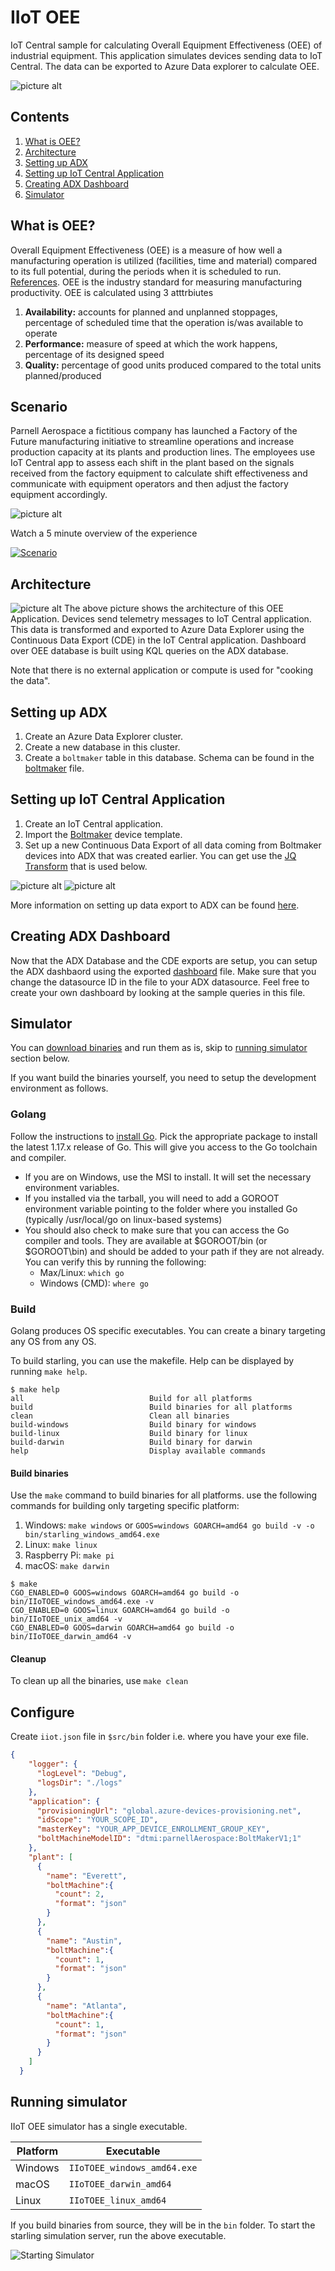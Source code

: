 # IIoT OEE
IoT Central sample for calculating Overall Equipment Effectiveness (OEE) of industrial equipment. This application simulates devices sending data to IoT Central. The data can be exported to Azure Data explorer to calculate OEE.

![picture alt](images/Dashboard.png "OEE Dashboard")

## Contents ##

1. [What is OEE?](https://github.com/iot-for-all/iiot-oee#what-is-oee)
2. [Architecture](https://github.com/iot-for-all/iiot-oee#scenario)
3. [Setting up ADX](https://github.com/iot-for-all/iiot-oee#setting-up-adx)
4. [Setting up IoT Central Application](https://github.com/iot-for-all/iiot-oee#setting-up-iot-central-application)
5. [Creating ADX Dashboard](https://github.com/iot-for-all/iiot-oee#creating-adx-dashboard)
6. [Simulator](https://github.com/iot-for-all/iiot-oee#simulator)


## What is OEE? ##
Overall Equipment Effectiveness (OEE) is a measure of how well a manufacturing operation is utilized (facilities, time and material) compared to its full potential, during the periods when it is scheduled to run. [References](https://en.wikipedia.org/wiki/Overall_equipment_effectiveness). OEE is the industry standard for measuring manufacturing productivity. OEE is calculated using 3 atttrbiutes
1. **Availability:** accounts for planned and unplanned stoppages, percentage of scheduled time that the operation is/was available to operate
2. **Performance:** measure of speed at which the work happens, percentage of its designed speed
3. **Quality:** percentage of good units produced compared to the total units planned/produced

## Scenario ##
Parnell Aerospace a fictitious company has launched a Factory of the Future manufacturing initiative to streamline operations and increase production capacity at its plants and production lines. The employees use IoT Central app to assess each shift in the plant based on the signals received from the factory equipment to calculate shift effectiveness and communicate with equipment operators and then adjust the factory equipment accordingly. 

![picture alt](images/parnell.png "Plants and Production Lines")

Watch a 5 minute overview of the experience

[![Scenario](/images/videoimage.png)](https://youtu.be/VGrARGdHlyo)

## Architecture ##

![picture alt](images/oeearch.png "OEE Application Architecture")
The above picture shows the architecture of this OEE Application. Devices send telemetry messages to IoT Central application. This data is transformed and exported to Azure Data Explorer using the Continuous Data Export (CDE) in the IoT Central application. Dashboard over OEE database is built using KQL queries on the ADX database. 

Note that there is no external application or compute is used for "cooking the data".

## Setting up ADX ##
1. Create an Azure Data Explorer cluster.
2. Create a new database in this cluster.
3. Create a `boltmaker` table in this database. Schema can be found in the [boltmaker](setup/ADXDatabase.kql) file.

## Setting up IoT Central Application ##
1. Create an IoT Central application.
2. Import the [Boltmaker](setup/BoltMaker.json) device template.
3. Set up a new Continuous Data Export of all data coming from Boltmaker devices into ADX that was created earlier. You can get use the [JQ Transform](setup/CDETransform.jq) that is used below.

![picture alt](images/CDE1.png "CDE Setup1")
![picture alt](images/CDE2.png "CDE Setup2")

More information on setting up data export to ADX can be found [here](https://docs.microsoft.com/en-us/azure/iot-central/core/howto-export-data?tabs=data-explorer%2Cjavascript%2Cservice-principal).

## Creating ADX Dashboard ##
Now that the ADX Database and the CDE exports are setup, you can setup the ADX dashbaord using the exported [dashboard](setup/ADXDashboard.json) file. Make sure that you change the datasource ID in the file to your ADX datasource. Feel free to create your own dashboard by looking at the sample queries in this file.

## Simulator ##
You can [download binaries](https://github.com/iot-for-all/iiot-oee/releases) and run them as is, skip to [running simulator](https://github.com/iot-for-all/iiot-oee#running-simulator) section below.

If you want build the binaries yourself, you need to setup the development environment as follows.
### Golang ###
Follow the instructions to [install Go](https://golang.org/doc/install). Pick the appropriate package to install the
latest 1.17.x release of Go. This will give you access to the Go toolchain and compiler.

- If you are on Windows, use the MSI to install. It will set the necessary environment variables.
- If you installed via the tarball, you will need to add a GOROOT environment variable pointing to the
  folder where you installed Go (typically /usr/local/go on linux-based systems)
- You should also check to make sure that you can access the Go compiler and tools. They are available at $GOROOT/bin
  (or $GOROOT\bin) and should be added to your path if they are not already. You can verify this by running the following:
    - Max/Linux: `which go`
    - Windows (CMD): `where go`


### Build ###
Golang produces OS specific executables. You can create a binary targeting any OS from any OS.

To build starling, you can use the makefile. Help can be displayed by running `make help`.
```
$ make help
all                            Build for all platforms
build                          Build binaries for all platforms
clean                          Clean all binaries
build-windows                  Build binary for windows
build-linux                    Build binary for linux
build-darwin                   Build binary for darwin
help                           Display available commands
```

#### Build binaries ####
Use the `make` command to build binaries for all platforms.
use the following commands for building only targeting specific platform:
1. Windows: `make windows` or `GOOS=windows GOARCH=amd64 go build -v -o bin/starling_windows_amd64.exe`
2. Linux: `make linux`
3. Raspberry Pi: `make pi`
4. macOS: `make darwin` 

```
$ make
CGO_ENABLED=0 GOOS=windows GOARCH=amd64 go build -o bin/IIoTOEE_windows_amd64.exe -v
CGO_ENABLED=0 GOOS=linux GOARCH=amd64 go build -o bin/IIoTOEE_unix_amd64 -v
CGO_ENABLED=0 GOOS=darwin GOARCH=amd64 go build -o bin/IIoTOEE_darwin_amd64 -v
```
#### Cleanup ####
To clean up all the binaries, use `make clean`

## Configure ##
Create `iiot.json` file in `$src/bin` folder i.e. where you have your exe file.
```JSON
{
    "logger": {
      "logLevel": "Debug",
      "logsDir": "./logs"
    },
    "application": {
      "provisioningUrl": "global.azure-devices-provisioning.net",
      "idScope": "YOUR_SCOPE_ID",
      "masterKey": "YOUR_APP_DEVICE_ENROLLMENT_GROUP_KEY",
      "boltMachineModelID": "dtmi:parnellAerospace:BoltMakerV1;1"
    },
    "plant": [
      {
        "name": "Everett",
        "boltMachine":{
          "count": 2,
          "format": "json"
        }
      },
      {
        "name": "Austin",
        "boltMachine":{
          "count": 1,
          "format": "json"
        }
      },
      {
        "name": "Atlanta",
        "boltMachine":{
          "count": 1,
          "format": "json"
        }
      }
    ]
  }
```

## Running simulator ##
IIoT OEE simulator has a single executable.

Platform      | Executable
--------------|----------------------------------
Windows       | `IIoTOEE_windows_amd64.exe`
macOS         | `IIoTOEE_darwin_amd64`
Linux         | `IIoTOEE_linux_amd64`

If you build binaries from source, they will be in the `bin` folder.
To start the starling simulation server, run the above executable.

<img src="images/start.png" alt="Starting Simulator" />
